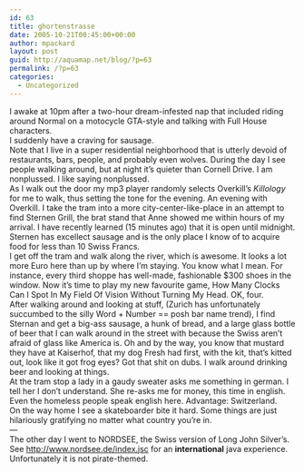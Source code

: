```yaml
---
id: 63
title: ghortenstrasse
date: 2005-10-21T00:45:00+00:00
author: mpackard
layout: post
guid: http://aquamap.net/blog/?p=63
permalink: /?p=63
categories:
  - Uncategorized
---
```

I awake at 10pm after a two-hour dream-infested nap that included riding around Normal on a motocycle GTA-style and talking with Full House characters.  
I suddenly have a craving for sausage.  
Note that I live in a super residential neighborhood that is utterly devoid of restaurants, bars, people, and probably even wolves. During the day I see people walking around, but at night it&#8217;s quieter than Cornell Drive. I am nonplussed. I like saying nonplussed.  
As I walk out the door my mp3 player randomly selects Overkill&#8217;s _Killology_ for me to walk, thus setting the tone for the evening. An evening with Overkill. I take the tram into a more city-center-like-place in an attempt to find Sternen Grill, the brat stand that Anne showed me within hours of my arrival. I have recently learned (15 minutes ago) that it is open until midnight. Sternen has excellect sausage and is the only place I know of to acquire food for less than 10 Swiss Francs.  
I get off the tram and walk along the river, which is awesome. It looks a lot more Euro here than up by where I&#8217;m staying. You know what I mean. For instance, every third shoppe has well-made, fashionable $300 shoes in the window. Now it&#8217;s time to play my new favourite game, How Many Clocks Can I Spot In My Field Of Vision Without Turning My Head. OK, four.  
After walking around and looking at stuff, (Zurich has unfortunately succumbed to the silly Word + Number == posh bar name trend), I find Sternan and get a big-ass sausage, a hunk of bread, and a large glass bottle of beer that I can walk around in the street with because the Swiss aren&#8217;t afraid of glass like America is. Oh and by the way, you know that mustard they have at Kaiserhof, that my dog Fresh had first, with the kit, that&#8217;s kitted out, look like it got frog eyes? Got that shit on dubs. I walk around drinking beer and looking at things.  
At the tram stop a lady in a gaudy sweater asks me something in german. I tell her I don&#8217;t understand. She re-asks me for money, this time in english. Even the homeless people speak english here. Advantage: Switzerland.  
On the way home I see a skateboarder bite it hard. Some things are just hilariously gratifying no matter what country you&#8217;re in.  
&#8212;  
The other day I went to NORDSEE, the Swiss version of Long John Silver&#8217;s. See http://www.nordsee.de/index.jsc for an **international** java experience. Unfortunately it is not pirate-themed.